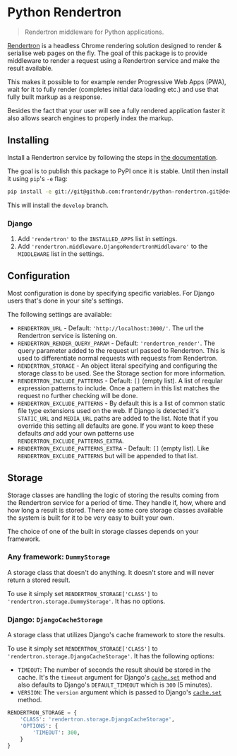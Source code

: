 # Python Rendertron

> Rendertron middleware for Python applications.

[Rendertron](https://github.com/GoogleChrome/rendertron) is a headless Chrome 
rendering solution designed to render & serialise web pages on the fly. The
goal of this package is to provide middleware to render a request using a
Rendertron service and make the result available.

This makes it possible to for example render Progressive Web Apps (PWA), wait
for it to fully render (completes initial data loading etc.) and use that
fully built markup as a response.

Besides the fact that your user will see a fully rendered application faster it
also allows search engines to properly index the markup. 

## Installing

Install a Rendertron service by following the steps in [the documentation](https://github.com/GoogleChrome/rendertron#installing--deploying).

The goal is to publish this package to PyPI once it is stable. Until then
install it using `pip`'s `-e` flag:

```bash
pip install -e git://git@github.com:frontendr/python-rendertron.git@develop#egg=rendertron
```

This will install the `develop` branch.

### Django

1. Add `'rendertron'` to the `INSTALLED_APPS` list in settings.
2. Add `'rendertron.middleware.DjangoRendertronMiddleware'` to the `MIDDLEWARE`
list in the settings.

## Configuration

Most configuration is done by specifying specific variables. For Django users
that's done in your site's settings.

The following settings are available:

- `RENDERTRON_URL` - Default: `'http://localhost:3000/'`. The url the Rendertron
service is listening on.
- `RENDERTRON_RENDER_QUERY_PARAM` - Default: `'rendertron_render'`. The query
parameter added to the request url passed to Rendertron. This is used to
differentiate normal requests with requests from Rendertron.
- `RENDERTRON_STORAGE` - An object literal specifying and configuring the
storage class to be used. See the Storage section for more information.
- `RENDERTRON_INCLUDE_PATTERNS` - Default: `[]` (empty list). A list of reqular
expression patterns to include. Once a pattern in this list matches the request
no further checking will be done.
- `RENDERTRON_EXCLUDE_PATTERNS` - By default this is a list of common static
file type extensions used on the web. If Django is detected it's `STATIC_URL`
and `MEDIA_URL` paths are added to the list. Note that if you override this
setting all defaults are gone. If you want to keep these defaults *and* add your
own patterns use `RENDERTRON_EXCLUDE_PATTERNS_EXTRA`.
- `RENDERTRON_EXCLUDE_PATTERNS_EXTRA` - Default: `[]` (empty list). Like
`RENDERTRON_EXCLUDE_PATTERNS` but will be appended to that list.

## Storage

Storage classes are handling the logic of storing the results coming from the
Rendertron service for a period of time. They handle if, how, where and how
long a result is stored. There are some core storage classes available the
system is built for it to be very easy to built your own.

The choice of one of the built in storage classes depends on your framework.

### Any framework: `DummyStorage`

A storage class that doesn't do anything. It doesn't store and will never return
a stored result.

To use it simply set `RENDERTRON_STORAGE['CLASS']` to
`'rendertron.storage.DummyStorage'`. It has no options.

### Django: `DjangoCacheStorage`

A storage class that utilizes Django's cache framework to store the results.

To use it simply set `RENDERTRON_STORAGE['CLASS']` to
`'rendertron.storage.DjangoCacheStorage'`. It has the following options:

- `TIMEOUT`: The number of seconds the result should be stored in the cache.
It's the `timeout` argument for Django's
[`cache.set`](https://docs.djangoproject.com/en/dev/topics/cache/#django.core.caches.cache.set)
method and also defaults to Django's `DEFAULT_TIMEOUT` which is `300` (5 minutes).
- `VERSION`: The `version` argument which is passed to Django's
[`cache.set`](https://docs.djangoproject.com/en/dev/topics/cache/#django.core.caches.cache.set)
method.

```python
RENDERTRON_STORAGE = {
    'CLASS': 'rendertron.storage.DjangoCacheStorage',
    'OPTIONS': {
        'TIMEOUT': 300,
    }
}
```
